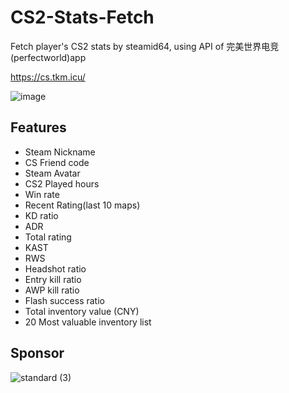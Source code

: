 # CS2-Stats-Fetch
Fetch player's CS2 stats by steamid64, using API of 完美世界电竞(perfectworld)app

https://cs.tkm.icu/

![image](https://github.com/user-attachments/assets/63a8df77-c523-4c30-86cd-d59c96995e20)

## Features
- Steam Nickname
- CS Friend code
- Steam Avatar
- CS2 Played hours
- Win rate
- Recent Rating(last 10 maps)
- KD ratio
- ADR
- Total rating
- KAST
- RWS
- Headshot ratio
- Entry kill ratio
- AWP kill ratio
- Flash success ratio
- Total inventory value (CNY)
- 20 Most valuable inventory list

## Sponsor
![standard (3)](https://github.com/M3351AN/CS2-Stats-Fetch/assets/65479796/24fa26b2-79e4-4960-b881-063d8b6b9171)
